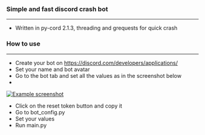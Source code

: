 ### Simple and fast discord crash bot

---

- Written in py-cord 2.1.3, threading and grequests for quick crash

### How to use

---
- Create your bot on https://discord.com/developers/applications/
- Set your name and bot avatar
- Go to the bot tab and set all the values as in the screenshot below
- 
<a href="https://media.discordapp.net/attachments/1016297019184263208/1017793788258811975/unknown.png">
    <img src="https://media.discordapp.net/attachments/1016297019184263208/1017793788258811975/unknown.png" alt = "Example screenshot">
</a>

- Click on the reset token button and copy it
- Go to bot_config.py
- Set your values
- Run main.py
